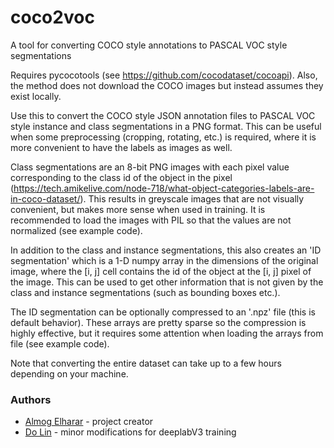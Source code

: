 # coco2voc
A tool for converting COCO style annotations to PASCAL VOC style segmentations

Requires pycocotools (see https://github.com/cocodataset/cocoapi). Also, the method does not download the COCO images but instead assumes they exist locally.

Use this to convert the COCO style JSON annotation files to PASCAL VOC style instance and class segmentations in a PNG format. This can be useful when some preprocessing (cropping, rotating, etc.) is required, where it is more convenient to have the labels as images as well.

Class segmentations are an 8-bit PNG images with each pixel value corresponding to the class id of the object in the pixel (https://tech.amikelive.com/node-718/what-object-categories-labels-are-in-coco-dataset/). This results in greyscale images that are not visually convenient, but makes more sense when used in training. It is recommended to load the images with PIL so that the values are not normalized (see example code).

In addition to the class and instance segmentations, this also creates an 'ID segmentation' which is a 1-D numpy array in the dimensions of the original image, where the [i, j] cell contains the id of the object at the [i, j] pixel of the image. This can be used to get other information that is not given by the class and instance segmentations (such as bounding boxes etc.).

The ID segmentation can be optionally compressed to an '.npz' file (this is default behavior). These arrays are pretty sparse so the compression is highly effective, but it requires some attention when loading the arrays from file (see example code).

Note that converting the entire dataset can take up to a few hours depending on your machine.

### Authors
- [Almog Elharar](https://github.com/alicranck) - project creator 
- [Do Lin](https://github.com/McDo) - minor modifications for deeplabV3 training